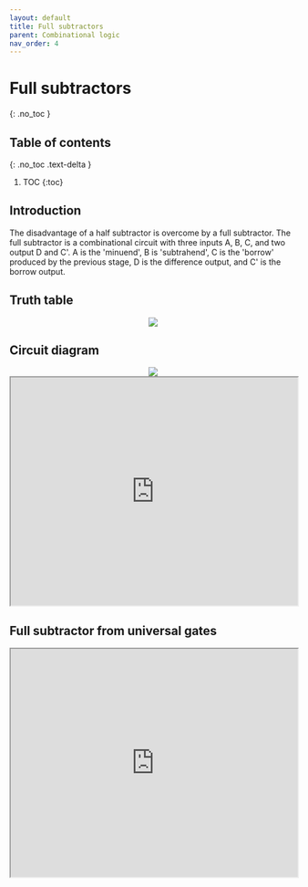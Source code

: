 ```yaml
---
layout: default
title: Full subtractors
parent: Combinational logic
nav_order: 4
---
```


# Full subtractors
{: .no_toc }

## Table of contents
{: .no_toc .text-delta }

1. TOC
{:toc}

## Introduction

The disadvantage of a half subtractor is overcome by a full subtractor. 
The full subtractor is a combinational circuit with three inputs A, B, C, and two output D and C'. 
A is the 'minuend', B is 'subtrahend', C is the 'borrow' produced by the previous stage, D is the difference output, and C' is the borrow output.

## Truth table

<div style="text-align:center"><img src="../../assets/images/fullsubstrator_truthtable.jpg" /></div>

## Circuit diagram

<div style="text-align:center"><img src="../../assets/images/fullsubstrator_circuitdiagram.jpg" /></div>

<iframe width="100%" height="400px" src="https://circuitverse.org/simulator/embed/12119" id="projectPreview" scrolling="no" webkitAllowFullScreen mozAllowFullScreen allowFullScreen> </iframe>

## Full subtractor from universal gates

<iframe width="100%" height="400px" src="https://circuitverse.org/simulator/embed/45278" id="projectPreview" scrolling="no" webkitAllowFullScreen mozAllowFullScreen allowFullScreen> </iframe>
